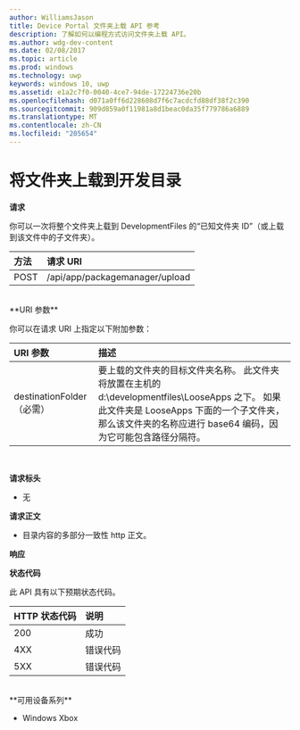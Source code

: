 ```yaml
---
author: WilliamsJason
title: Device Portal 文件夹上载 API 参考
description: 了解如何以编程方式访问文件夹上载 API。
ms.author: wdg-dev-content
ms.date: 02/08/2017
ms.topic: article
ms.prod: windows
ms.technology: uwp
keywords: windows 10, uwp
ms.assetid: e1a2c7f0-0040-4ce7-94de-17224736e20b
ms.openlocfilehash: d071a0ff6d228608d7f6c7acdcfd88df38f2c390
ms.sourcegitcommit: 909d859a0f11981a8d1beac0da35f779786a6889
ms.translationtype: MT
ms.contentlocale: zh-CN
ms.locfileid: "205654"
---
```

# <a name="upload-a-folder-to-the-development-directory"></a>将文件夹上载到开发目录

**请求**

你可以一次将整个文件夹上载到 DevelopmentFiles 的“已知文件夹 ID”（或上载到该文件中的子文件夹）。

方法      | 请求 URI
:------     | :------
POST | /api/app/packagemanager/upload 
<br />
**URI 参数**

你可以在请求 URI 上指定以下附加参数：

URI 参数      | 描述
:------     | :-----
destinationFolder（必需） | 要上载的文件夹的目标文件夹名称。 此文件夹将放置在主机的 d:\developmentfiles\LooseApps 之下。 如果此文件夹是 LooseApps 下面的一个子文件夹，那么该文件夹的名称应进行 base64 编码，因为它可能包含路径分隔符。
<br />

**请求标头**

- 无

**请求正文**

- 目录内容的多部分一致性 http 正文。

**响应**

**状态代码**

此 API 具有以下预期状态代码。

HTTP 状态代码      | 说明
:------     | :-----
200 | 成功
4XX | 错误代码
5XX | 错误代码
<br />
**可用设备系列**

* Windows Xbox

